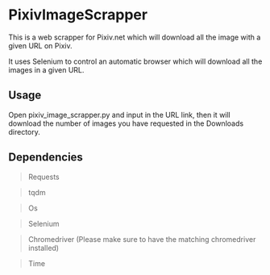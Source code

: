 # PixivImageScrapper
This is a web scrapper for Pixiv.net which will download all the image with a given URL on Pixiv.

It uses Selenium to control an automatic browser which will download all the images in a given URL.

Usage
-----
Open pixiv_image_scrapper.py and input in the URL link, then it will download the number of images you have requested in the Downloads directory.


Dependencies
------------
>Requests

>tqdm

>Os

>Selenium

>Chromedriver (Please make sure to have the matching chromedriver installed)

>Time


